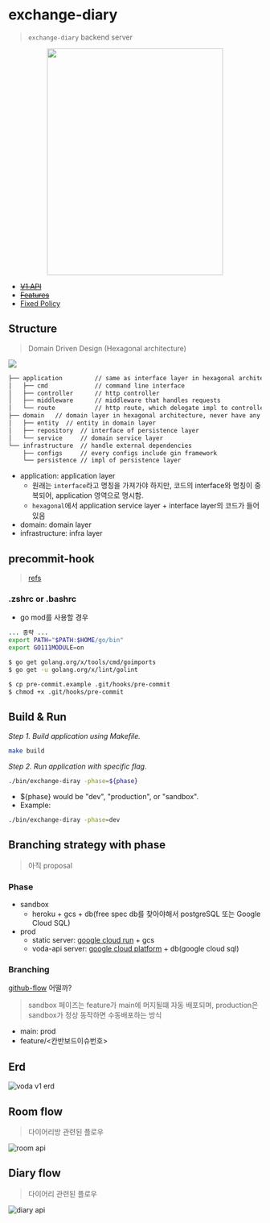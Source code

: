 # exchange-diary

> `exchange-diary` backend server

<div align="center">
  <img width="350" height="450" src="https://user-images.githubusercontent.com/37536298/153554715-f821d0f8-8f51-4f4c-b9e6-a19e02ecb5c2.png" />
</div>

- <strike>[V1 API](./docs/api.md)</strike>
- <strike>[Features](./docs/features.md)</strike>
- [Fixed Policy](./docs/fixed_policy.md)

## Structure

> Domain Driven Design (Hexagonal architecture)

![](https://github.com/Sairyss/domain-driven-hexagon/blob/master/assets/images/DomainDrivenHexagon.png)

```bash
├── application         // same as interface layer in hexagonal architecture
│   ├── cmd             // command line interface
│   ├── controller      // http controller
│   ├── middleware      // middleware that handles requests
│   └── route           // http route, which delegate impl to controller
├── domain   // domain layer in hexagonal architecture, never have any external dependencies
│   ├── entity  // entity in domain layer
│   ├── repository  // interface of persistence layer
│   └── service     // domain service layer
└── infrastructure  // handle external dependencies
    ├── configs     // every configs include gin framework
    └── persistence // impl of persistence layer
```

- application: application layer
  - 원래는 `interface`라고 명칭을 가져가야 하지만, 코드의 interface와 명칭이 중복되어, application 영역으로 명시함.
  - `hexagonal`에서 application service layer + interface layer의 코드가 들어있음
- domain: domain layer
- infrastructure: infra layer

## precommit-hook

> [refs](https://tutorialedge.net/golang/improving-go-workflow-with-git-hooks/)

### .zshrc or .bashrc

- go mod를 사용할 경우

```sh
... 중략 ...
export PATH="$PATH:$HOME/go/bin"
export GO111MODULE=on
```

```bash
$ go get golang.org/x/tools/cmd/goimports
$ go get -u golang.org/x/lint/golint

$ cp pre-commit.example .git/hooks/pre-commit
$ chmod +x .git/hooks/pre-commit
```

## Build & Run

_Step 1. Build application using Makefile._

```sh
make build
```

_Step 2. Run application with specific flag._

```sh
./bin/exchange-diray -phase=${phase}
```

- ${phase} would be "dev", "production", or "sandbox".
- Example:

```sh
./bin/exchange-diray -phase=dev
```

## Branching strategy with phase

> 아직 proposal

### Phase

- sandbox
  - heroku + gcs + db(free spec db를 찾아야해서 postgreSQL 또는 Google Cloud SQL)
- prod
  - static server: [google cloud run](https://cloud.google.com/run/docs/quickstarts/build-and-deploy/deploy-go-service) + gcs
  - voda-api server: [google cloud platform](https://cloud.google.com/gcp/?hl=ko&utm_source=google&utm_medium=cpc&utm_campaign=japac-KR-all-ko-dr-bkws-all-all-trial-e-dr-1009882&utm_content=text-ad-none-none-DEV_c-CRE_540744488055-ADGP_Hybrid%20%7C%20BKWS%20-%20EXA%20%7C%20Txt%20~%20GCP%20~%20General_cloud%20-%20platform-KWID_43700061085499317-kwd-87853815&userloc_1009893-network_g&utm_term=KW_gcp&gclid=CjwKCAiAx8KQBhAGEiwAD3EiPwkav_JRSG7KTofwsR--hAIxPecczxpKkym85b6z7IwENYDQxz-K7xoC8FIQAvD_BwE&gclsrc=aw.ds) + db(google cloud sql)

### Branching

[github-flow]() 어떨까?

> sandbox 페이즈는 feature가 main에 머지될떄 자동 배포되며, production은 sandbox가 정상 동작하면 수동배포하는 방식

- main: prod
- feature/<칸반보드이슈번호>

## Erd

![voda v1 erd](http://www.plantuml.com/plantuml/proxy?cache=no&src=https://raw.githubusercontent.com/ExchangeDiary/exchange-diary/main/docs/erd.puml)

## Room flow

> 다이어리방 관련된 플로우

![room api](http://www.plantuml.com/plantuml/proxy?cache=no&src=https://raw.githubusercontent.com/ExchangeDiary/exchange-diary/main/docs/rooms.puml)

## Diary flow

> 다이어리 관련된 플로우

![diary api](http://www.plantuml.com/plantuml/proxy?cache=no&src=https://raw.githubusercontent.com/ExchangeDiary/exchange-diary/main/docs/diaries.puml)
